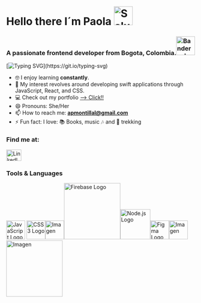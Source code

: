 # Hello there I´m Paola  <img src="https://1.bp.blogspot.com/-MF0vVi21OfY/WcWaLYl8XzI/AAAAAAAABBY/b2myd41UOcEc6A7lRNERibHFti0BVUzKgCLcBGAs/s1600/saludo.gif" alt="Saludo" height="50">

### A passionate frontend developer from Bogota, Colombia.<img src="https://www.gifss.com/banderas/colombia/images/bandera-colombia-2.gif" alt="Bandera de Colombia" height="50">
[![Typing SVG](https://readme-typing-svg.demolab.com?font=Fira+Code&size=30&pause=1000&width=435&lines=Welcome+to+my+Github!!)](https://git.io/typing-svg)

- 🤓 I enjoy learning **constantly**.
- 💬 My interest revolves around developing swift applications through JavaScript, React, and CSS.
- 💻 Check out my portfolio  <a href="([https://paolamontilla-portafolio.github.io/portafolio.html](https://paomlz.github.io/PaolaMontillaPortafolio.github.io/portafolio.html))" target="_blank" > --> Click!!</a>
- 😄 Pronouns: She/Her
- 📫 How to reach me: **apmontillal@gmail.com**
- ⚡ Fun fact: I love: 📚  Books, music 🎶 and  🌳 trekking

<h3 align="left">Find me at:</h3>
<p align="left">
  <a href="https://www.linkedin.com/in/paola-montilla-48a899b1/" target="_blank">
    <img align="center" src="https://raw.githubusercontent.com/rahuldkjain/github-profile-readme-generator/master/src/images/icons/Social/linked-in-alt.svg" alt="LinkedIn Profile" height="30" width="40" />
  </a>
</p>


### Tools & Languages
<img src="https://upload.wikimedia.org/wikipedia/commons/thumb/6/6a/JavaScript-logo.png/800px-JavaScript-logo.png" alt="JavaScript Logo" height="50"> <img src="https://upload.wikimedia.org/wikipedia/commons/thumb/6/62/CSS3_logo.svg/800px-CSS3_logo.svg.png" alt="CSS3 Logo" height="50"><img src="https://cdn-icons-png.flaticon.com/512/919/919827.png" alt="Imagen" width="50"><img src="https://upload.wikimedia.org/wikipedia/commons/b/bd/Firebase_Logo.png" alt="Firebase Logo" width="150"><img src="https://cdn.freebiesupply.com/logos/large/2x/nodejs-1-logo-png-transparent.png" alt="Node.js Logo" width="80"><img src="https://upload.wikimedia.org/wikipedia/commons/a/ad/Figma-1-logo.png" alt="Figma Logo" width="50"><img src="https://cdn-icons-png.flaticon.com/512/25/25231.png" alt="Imagen" width="50"><img src="https://upload.wikimedia.org/wikipedia/en/thumb/8/8c/Trello_logo.svg/1280px-Trello_logo.svg.png" alt="Imagen" width="150">







